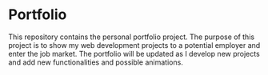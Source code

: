 # Portfolio
This repository contains the personal portfolio project. The purpose of this project is to show my web development projects to a potential employer and enter the job market. The portfolio will be updated as I develop new projects and add new functionalities and possible animations.
